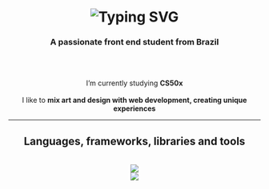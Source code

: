 <h1 align="center">
    <img src="https://readme-typing-svg.herokuapp.com?font=Fira+Code&size=24&duration=3000&pause=1000&color=F7F7F7&random=true&separator=%3C&lines=%3E+Hello!%3C...%3E+I'm+Noah+Scherner;" alt="Typing SVG" />
</h1>

<h3 align="center">A passionate front end student from Brazil</h3>



<div align="center">
 <br/><br/>
 
 I’m currently studying **CS50x**
<br/>
<br/>
I like to **mix art and design with web development, creating  unique experiences**
 
 </div>
 

 <hr/>
 
<h2 align="center"> Languages, frameworks, libraries and tools </h2>
<br/>
<div align="center">
    <img src="https://skillicons.dev/icons?i=html,css,javascript,nodejs,vscode,figma,github,git" />
    <br/>
    <img src="https://skillicons.dev/icons?i=python,c,cs,unity,sqlite,flask" /><br>
</div>
